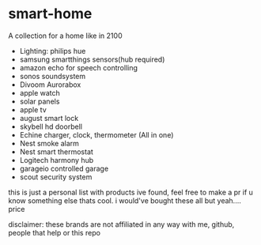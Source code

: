 # smart-home
A collection for a home like in 2100

* Lighting: philips hue
* samsung smartthings sensors(hub required)
* amazon echo for speech controlling
* sonos soundsystem
* Divoom Aurorabox
* apple watch
* solar panels
* apple tv
* august smart lock
* skybell hd doorbell
* Echine charger, clock, thermometer (All in one)
* Nest smoke alarm
* Nest smart thermostat
* Logitech harmony hub
* garageio controlled garage
* scout security system

this is just a personal list with products ive found, feel free to make a pr if u know something else thats cool. i would've bought these all but yeah.... price

disclaimer: these brands are not affiliated in any way with me, github, people that help or this repo
